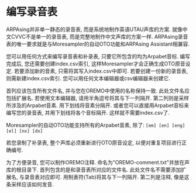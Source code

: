 # 编写录音表

ARPAsing并非单一静态的录音表, 而是系统地制作英语UTAU声库的方案.  就像中文CVVC不是单一的录音表, 而是完整地制作中文声库的方案一样.  ARPAsing录音表的唯一要求就是与Moresampler的自动OTO功能和ARPAsing Assistant相兼容.

您可以用任何方式来编写录音表和补录表, 只要它所包含的均为Arpabet音标. 编写完成后, 您还需要创建index.csv索引, 这样Moresampler才会正确生成OTO原音设定.
若要添加新的音素, 只需将其写入index.csv中即可. 若要创建一份新的录音表, 则需新建index.csv索引. 您可以用任何文本编辑器或csv编辑器来创建它.

首列应该包含所有文件名, 并与您在OREMO中使用的名称保持一致.  此处文件名应包括扩展名. 若使用文本编辑器, 请用半角逗号将其与下一列隔开. 第二列则是采样所涉及的Arpabet音素. 用下划线将音素分隔开.
或者您可以直接用Arpabet音标来编写您的录音表, 并用下划线将各个音标隔开. 这样就不需要index.csv了.

Moresampler的自动OTO功能支持所有的Arpabet音素, 除了:
`[em] [en] [eng] [el] [nx] [dx]`

若您录制了补录表, 整个声库必须重新进行OTO原音设定, 以便对重复项目进行正确编号.

为了方便录音, 您可以制作OREMO注释. 命名为"OREMO-comment.txt"并放在声库的根目录下. 首列包含的是和录音表所对应的文件名. 此处文件名不需要添加扩展名, 与录音表对应即可. 用制表符(Tab)将其与下一列隔开. 第二列是注释, 像是这条采样应该如何发音.
